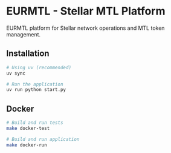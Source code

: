 # EURMTL - Stellar MTL Platform

EURMTL platform for Stellar network operations and MTL token management.

## Installation

```bash
# Using uv (recommended)
uv sync

# Run the application
uv run python start.py
```

## Docker

```bash
# Build and run tests
make docker-test

# Build and run application
make docker-run
```
